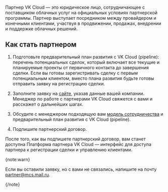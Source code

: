 
Партнер VK Cloud — это юридическое лицо, сотрудничающее с поставщиком облачных услуг на официальных условиях партнерской программы. Партнер выступает посредником между провайдером и конечными клиентами, участвуя в продвижении, продажах, внедрении и поддержке облачных решений.

## Как стать партнером

1.	Подготовьте предварительный план развития с VK Cloud (pipeline): перечень потенциальных сделок, который включает все текущие и планируемые проекты от первичного контакта до завершения сделки.
        Если вы готовы зарегистривать сделку с первым потенциальным клиентом, вместо плана развития будьте готовы отправить заявку на регистрацию сделки.

2.	Заполните заявку на [сайте](https://cloud.vk.com/partner), указав данные вашей компании. Менеджер по работе с партнерами VK Cloud свяжется с вами и расскажет о дальнейших шагах.
3.	Обсудите с менеджером подходящую вам [модель сотрудничества](/ru/intro/start/partners/cooperation-models) и предварительный план развития с VK Cloud (pipeline).
4.	Подпишите партнерский договор.

После того, как вы подпишете партнерский договор, вам станет доступна Платформа партнера VK Cloud — интерфейс для доступа партнера к регистрации сделки и управлению клиентами.

{note:warn}

Если вы оставили заявку, но с вами не связались, напишите на почту [partner@mcs.mail.ru](mailto:partner@mcs.mail.ru).

{/note}
